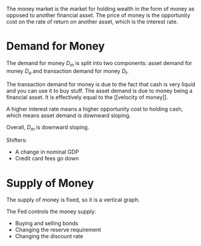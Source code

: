 The money market is the market for holding wealth in the form of money as opposed to another financial asset. The price of money is the opportunity cost on the rate of return on another asset, which is the interest rate.

# Demand for Money

The demand for money $D_m$ is split into two components: asset demand for money $D_a$ and transaction demand for money $D_t$.

The transaction demand for money is due to the fact that cash is very liquid and you can use it to buy stuff. The asset demand is due to money being a financial asset. It is effectively equal to the [[velocity of money]].

A higher interest rate means a higher opportunity cost to holding cash, which means asset demand is downward sloping.

Overall, $D_m$ is downward sloping.

Shifters:

- A change in nominal GDP
- Credit card fees go down

# Supply of Money

The supply of money is fixed, so it is a vertical graph.

The Fed controls the money supply:

- Buying and selling bonds
- Changing the reserve requirement
- Changing the discount rate


